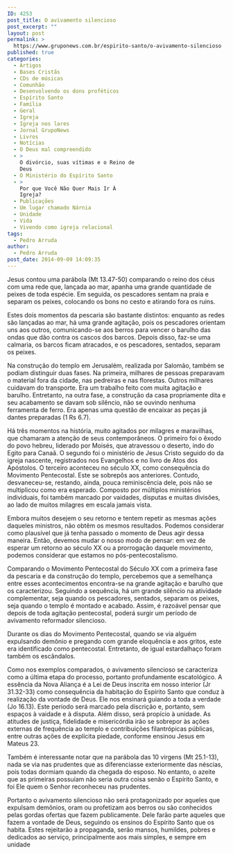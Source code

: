 ```yaml
---
ID: 4253
post_title: O avivamento silencioso
post_excerpt: ""
layout: post
permalink: >
  https://www.gruponews.com.br/espirito-santo/o-avivamento-silencioso
published: true
categories:
  - Artigos
  - Bases Cristãs
  - CDs de músicas
  - Comunhão
  - Desenvolvendo os dons proféticos
  - Espírito Santo
  - Família
  - Geral
  - Igreja
  - Igreja nos lares
  - Jornal GrupoNews
  - Livros
  - Notícias
  - O Deus mal compreendido
  - >
    O divórcio, suas vítimas e o Reino de
    Deus
  - O Ministério do Espírito Santo
  - >
    Por que Você Não Quer Mais Ir À
    Igreja?
  - Publicações
  - Um lugar chamado Nárnia
  - Unidade
  - Vida
  - Vivendo como igreja relacional
tags:
  - Pedro Arruda
author:
  - Pedro Arruda
post_date: 2014-09-09 14:09:35
---
```

Jesus contou uma parábola (Mt 13.47-50) comparando o reino dos céus com uma rede que, lançada ao mar, apanha uma grande quantidade de peixes de toda espécie. Em seguida, os pescadores sentam na praia e separam os peixes, colocando os bons no cesto e atirando fora os ruins.

Estes dois momentos da pescaria são bastante distintos: enquanto as redes são lançadas ao mar, há uma grande agitação, pois os pescadores orientam uns aos outros, comunicando-se aos berros para vencer o barulho das ondas que dão contra os cascos dos barcos. Depois disso, faz-se uma calmaria, os barcos ficam atracados, e os pescadores, sentados, separam os peixes.

Na construção do templo em Jerusalém, realizada por Salomão, também se podiam distinguir duas fases. Na primeira, milhares de pessoas preparavam o material fora da cidade, nas pedreiras e nas florestas. Outros milhares cuidavam do transporte. Era um trabalho feito com muita agitação e barulho. Entretanto, na outra fase, a construção da casa propriamente dita e seu acabamento se davam sob silêncio, não se ouvindo nenhuma ferramenta de ferro. Era apenas uma questão de encaixar as peças já dantes preparadas (1 Rs 6.7).

Há três momentos na história, muito agitados por milagres e maravilhas, que chamaram a atenção de seus contemporâneos. O primeiro foi o êxodo do povo hebreu, liderado por Moisés, que atravessou o deserto, indo do Egito para Canaã. O segundo foi o ministério de Jesus Cristo seguido do da igreja nascente, registrados nos Evangelhos e no livro de Atos dos Apóstolos. O terceiro aconteceu no século XX, como consequência do Movimento Pentecostal. Este se sobrepôs aos anteriores. Contudo, desvaneceu-se, restando, ainda, pouca reminiscência dele, pois não se multiplicou como era esperado. Composto por múltiplos ministérios individuais, foi também marcado por vaidades, disputas e muitas divisões, ao lado de muitos milagres em escala jamais vista.

Embora muitos desejem o seu retorno e tentem repetir as mesmas ações daqueles ministros, não obtêm os mesmos resultados. Podemos considerar como plausível que já tenha passado o momento de Deus agir dessa maneira. Então, devemos mudar o nosso modo de pensar: em vez de esperar um retorno ao século XX ou a prorrogação daquele movimento, podemos considerar que estamos no pós-pentecostalismo.

Comparando o Movimento Pentecostal do Século XX com a primeira fase da pescaria e da construção do templo, percebemos que a semelhança entre esses acontecimentos encontra-se na grande agitação e barulho que os caracterizou. Seguindo a sequência, há um grande silêncio na atividade complementar, seja quando os pescadores, sentados, separam os peixes, seja quando o templo é montado e acabado. Assim, é razoável pensar que depois de toda agitação pentecostal, poderá surgir um período de avivamento reformador silencioso.

Durante os dias do Movimento Pentecostal, quando se via alguém expulsando demônio e pregando com grande eloquência e aos gritos, este era identificado como pentecostal. Entretanto, de igual estardalhaço foram também os escândalos.

Como nos exemplos comparados, o avivamento silencioso se caracteriza como a última etapa do processo, portanto profundamente escatológico. A essência da Nova Aliança é a Lei de Deus inscrita em nosso interior (Jr 31.32-33) como consequência da habitação do Espírito Santo que conduz à realização da vontade de Deus. Ele nos ensinará guiando a toda a verdade (Jo 16.13). Este período será marcado pela discrição e, portanto, sem espaços à vaidade e à disputa. Além disso, será propício à unidade. As atitudes de justiça, fidelidade e misericórdia irão se sobrepor às ações externas de frequência ao templo e contribuições filantrópicas públicas, entre outras ações de explícita piedade, conforme ensinou Jesus em Mateus 23.

Também é interessante notar que na parábola das 10 virgens (Mt 25.1-13), nada se via nas prudentes que as diferenciasse exteriormente das néscias, pois todas dormiam quando da chegada do esposo. No entanto, o azeite que as primeiras possuíam não seria outra coisa senão o Espírito Santo, e foi Ele quem o Senhor reconheceu nas prudentes.

Portanto o avivamento silencioso não será protagonizado por aqueles que expulsam demônios, oram ou profetizam aos berros ou são conhecidos pelas gordas ofertas que fazem publicamente. Dele farão parte aqueles que fazem a vontade de Deus, seguindo os ensinos do Espírito Santo que os habita. Estes rejeitarão a propaganda, serão mansos, humildes, pobres e dedicados ao serviço, principalmente aos mais simples, e sempre em unidade